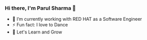 ### Hi there, I'm Parul Sharma 👋


- 🔭 I’m currently working with RED HAT as a Software Engineer
- ⚡ Fun fact: I love to Dance
- 👯 Let's Learn and Grow



